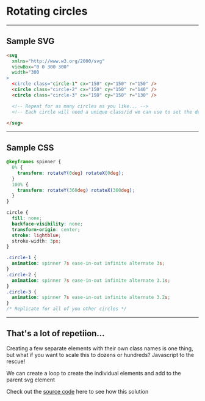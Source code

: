 # Rotating circles


---
## Sample SVG

```html
<svg
  xmlns="http://www.w3.org/2000/svg"
  viewBox="0 0 300 300"
  width="300
>
  <circle class="circle-1" cx="150" cy="150" r="150" />
  <circle class="circle-2" cx="150" cy="150" r="140" />
  <circle class="circle-3" cx="150" cy="150" r="130" />

  <!-- Repeat for as many circles as you like... -->
  <!-- Each circle will need a unique class/id we can use to set the delay -->

</svg>
```

---
## Sample CSS

```css
@keyframes spinner {
  0% {
    transform: rotateY(0deg) rotateX(0deg);
  }
  100% {
    transform: rotateY(360deg) rotateX(360deg);
  }
}

circle {
  fill: none;
  backface-visibility: none;
  transform-origin: center;
  stroke: lightblue;
  stroke-width: 3px;
}

.circle-1 {
  animation: spinner 7s ease-in-out infinite alternate 3s;
}
.circle-2 {
  animation: spinner 7s ease-in-out infinite alternate 3.1s;
}
.circle-3 {
  animation: spinner 7s ease-in-out infinite alternate 3.2s;
}
/* Replicate for all of you other circles */

```
---
## That's a lot of repetiion...

Creating a few separate elements with their own class names is one thing, but what if you want to scale this to dozens or hundreds? Javascript to the rescue!

We can create a loop to create the individual elements and add to the parent svg element

Check out the [source code](https://github.com/martin-banks/svg-animations/blob/master/src/components/svg/rotating-circles/index.js) here to see how this solution
